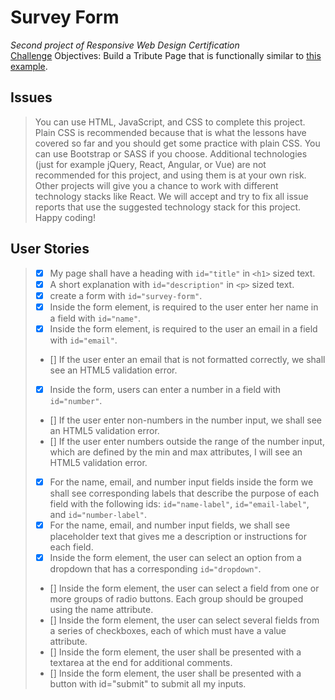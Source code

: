 # Survey Form
_Second project of Responsive Web Design Certification_\
[Challenge](https://www.freecodecamp.org/learn/responsive-web-design/responsive-web-design-projects/build-a-survey-form)
Objectives: Build a Tribute Page that is functionally similar to [this example](https://codepen.io/freeCodeCamp/full/VPaoNP).
## Issues
>You can use HTML, JavaScript, and CSS to complete this project. Plain CSS is recommended because that is what the lessons have covered so far and you should get some practice with plain CSS. You can use Bootstrap or SASS if you choose. Additional technologies (just for example jQuery, React, Angular, or Vue) are not recommended for this project, and using them is at your own risk. Other projects will give you a chance to work with different technology stacks like React. We will accept and try to fix all issue reports that use the suggested technology stack for this project. Happy coding!
## User Stories
> - [x] My page shall have a heading with ``id="title"`` in ``<h1>`` sized text.
> - [x]  A short explanation with ``id="description"`` in ``<p>`` sized text.
> - [x] create a form with ``id="survey-form"``.
> - [x] Inside the form element, is required to the user enter her name in a field with ``id="name"``.
> - [x] Inside the form element, is required to the user an email in a field with ``id="email"``.
> - [] If the user enter an email that is not formatted correctly, we shall see an HTML5 validation error.
> - [x] Inside the form, users can enter a number in a field with ``id="number"``.
> - []  If the user enter non-numbers in the number input, we shall see an HTML5 validation error.
> - [] If the user enter numbers outside the range of the number input, which are defined by the min and max attributes, I will see an HTML5 validation error.
> - [x] For the name, email, and number input fields inside the form we shall see corresponding labels that describe the purpose of each field with the following ids: ``id="name-label"``, ``id="email-label"``, and ``id="number-label"``.
> - [x] For the name, email, and number input fields, we shall see placeholder text that gives me a description or instructions for each field.
> - [x] Inside the form element, the user can select an option from a dropdown that has a corresponding ``id="dropdown"``.
> - [] Inside the form element, the user can select a field from one or more groups of radio buttons. Each group should be grouped using the name attribute.
> - [] Inside the form element, the user can select several fields from a series of checkboxes, each of which must have a value attribute.
> - [] Inside the form element, the user shall be presented with a textarea at the end for additional comments.
> - [] Inside the form element, the user shall be presented with a button with id="submit" to submit all my inputs.
